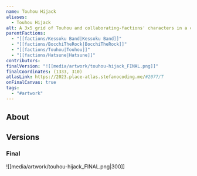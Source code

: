 ```yaml
---
name: Touhou Hijack
aliases:
  - Touhou Hijack
alt: A 3x5 grid of Touhou and collaborating-factions' characters in a chibi style, with the heading "TOUHOU HIJACK LOL" written above.
parentFactions:
  - "[[factions/Kessoku Band|Kessoku Band]]"
  - "[[factions/BocchiTheRock|BocchiTheRock]]"
  - "[[factions/Touhou|Touhou]]"
  - "[[factions/Hatsune|Hatsune]]"
contributors: 
finalVersion: "![[media/artwork/touhou-hijack_FINAL.png]]"
finalCoordinates: (1333, 310)
atlasLink: https://2023.place-atlas.stefanocoding.me/#2077/T
onFinalCanvas: true
tags:
  - "#artwork"
---
```

## About


## Versions
### Final
![[media/artwork/touhou-hijack_FINAL.png|300]]